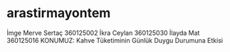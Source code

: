 # arastirmayontem
İmge Merve Sertaç 360125002
İkra Ceylan 360125030
İlayda Mat 360125016
KONUMUZ: Kahve Tüketiminin Günlük Duygu Durumuna Etkisi
